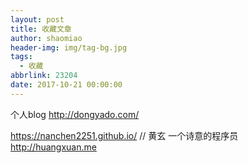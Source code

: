 ```yaml
---
layout: post
title: 收藏文章
author: shaomiao
header-img: img/tag-bg.jpg
tags:
  - 收藏
abbrlink: 23204
date: 2017-10-21 00:00:00
---
```

个人blog
http://dongyado.com/

https://nanchen2251.github.io/
// 黄玄 一个诗意的程序员
http://huangxuan.me
